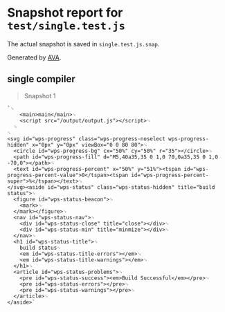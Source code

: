 # Snapshot report for `test/single.test.js`

The actual snapshot is saved in `single.test.js.snap`.

Generated by [AVA](https://ava.li).

## single compiler

> Snapshot 1

    `␊
        <main>main</main>␊
        <script src="/output/output.js"></script>␊
      ␊
    ␊
    <svg id="wps-progress" class="wps-progress-noselect wps-progress-hidden" x="0px" y="0px" viewBox="0 0 80 80">␊
      <circle id="wps-progress-bg" cx="50%" cy="50%" r="35"></circle>␊
      <path id="wps-progress-fill" d="M5,40a35,35 0 1,0 70,0a35,35 0 1,0 -70,0"></path>␊
      <text id="wps-progress-percent" x="50%" y="51%"><tspan id="wps-progress-percent-value">0</tspan><tspan id="wps-progress-percent-super">%</tspan></text>␊
    </svg><aside id="wps-status" class="wps-status-hidden" title="build status">␊
      <figure id="wps-status-beacon">␊
        <mark>␊
      </mark></figure>␊
      <nav id="wps-status-nav">␊
        <div id="wps-status-close" title="close"></div>␊
        <div id="wps-status-min" title="minmize"></div>␊
      </nav>␊
      <h1 id="wps-status-title">␊
        build status␊
        <em id="wps-status-title-errors"></em>␊
        <em id="wps-status-title-warnings"></em>␊
      </h1>␊
      <article id="wps-status-problems">␊
        <pre id="wps-status-success"><em>Build Successful</em></pre>␊
        <pre id="wps-status-errors"></pre>␊
        <pre id="wps-status-warnings"></pre>␊
      </article>␊
    </aside>`
